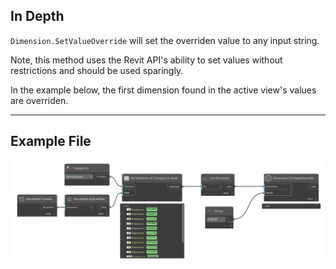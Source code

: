 ## In Depth
`Dimension.SetValueOverride` will set the overriden value to any input string.

Note, this method uses the Revit API's ability to set values without restrictions and should be used sparingly.

In the example below, the first dimension found in the active view's values are overriden.
___
## Example File

![Dimension.SetValueOverride](./Revit.Elements.Dimension.SetValueOverride_img.jpg)